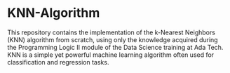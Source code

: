 # KNN-Algorithm
This repository contains the implementation of the k-Nearest Neighbors (KNN) algorithm from scratch, using only the knowledge acquired during the Programming Logic II module of the Data Science training at Ada Tech. KNN is a simple yet powerful machine learning algorithm often used for classification and regression tasks.
